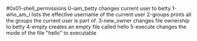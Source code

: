 #0x01-shell_permissions
0-iam_betty changes current user to betty
1-who_am_i lists the effective username of the current user
2-groups prints all the groups the current user is part of.
3-new_owner changes file ownership to betty
4-empty creates an empty file called hello
5-execute changes the mode of the file "hello" to executable

